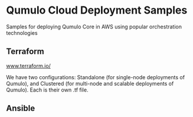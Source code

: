 # Qumulo Cloud Deployment Samples
Samples for deploying Qumulo Core in AWS using popular orchestration technologies

## Terraform 
www.terraform.io/

We have two configurations:  Standalone (for single-node deployments of Qumulo), and Clustered (for multi-node and scalable deployments of Qumulo).  Each is their own .tf file. 

## Ansible
